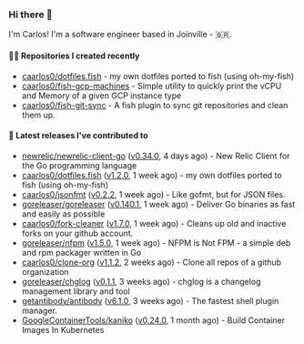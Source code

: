### Hi there 👋

I'm Carlos! I'm a software engineer based in Joinville - 🇧🇷.

#### 👨‍💻 Repositories I created recently

- [caarlos0/dotfiles.fish](https://github.com/caarlos0/dotfiles.fish) - my own dotfiles ported to fish (using oh-my-fish)
- [caarlos0/fish-gcp-machines](https://github.com/caarlos0/fish-gcp-machines) - Simple utility to quickly print the vCPU and Memory of a given GCP instance type
- [caarlos0/fish-git-sync](https://github.com/caarlos0/fish-git-sync) - A fish plugin to sync git repositories and clean them up.

#### 🚀 Latest releases I've contributed to

- [newrelic/newrelic-client-go](https://github.com/newrelic/newrelic-client-go) ([v0.34.0](https://github.com/newrelic/newrelic-client-go/releases/tag/v0.34.0), 4 days ago) - New Relic Client for the Go programming language
- [caarlos0/dotfiles.fish](https://github.com/caarlos0/dotfiles.fish) ([v1.2.0](https://github.com/caarlos0/dotfiles.fish/releases/tag/v1.2.0), 1 week ago) - my own dotfiles ported to fish (using oh-my-fish)
- [caarlos0/jsonfmt](https://github.com/caarlos0/jsonfmt) ([v0.2.2](https://github.com/caarlos0/jsonfmt/releases/tag/v0.2.2), 1 week ago) -  Like gofmt, but for JSON files.
- [goreleaser/goreleaser](https://github.com/goreleaser/goreleaser) ([v0.140.1](https://github.com/goreleaser/goreleaser/releases/tag/v0.140.1), 1 week ago) - Deliver Go binaries as fast and easily as possible
- [caarlos0/fork-cleaner](https://github.com/caarlos0/fork-cleaner) ([v1.7.0](https://github.com/caarlos0/fork-cleaner/releases/tag/v1.7.0), 1 week ago) - Cleans up old and inactive forks on your github account.
- [goreleaser/nfpm](https://github.com/goreleaser/nfpm) ([v1.5.0](https://github.com/goreleaser/nfpm/releases/tag/v1.5.0), 1 week ago) - NFPM is Not FPM - a simple deb and rpm packager written in Go
- [caarlos0/clone-org](https://github.com/caarlos0/clone-org) ([v1.1.2](https://github.com/caarlos0/clone-org/releases/tag/v1.1.2), 2 weeks ago) - Clone all repos of a github organization
- [goreleaser/chglog](https://github.com/goreleaser/chglog) ([v0.1.1](https://github.com/goreleaser/chglog/releases/tag/v0.1.1), 3 weeks ago) - chglog is a changelog management library and tool
- [getantibody/antibody](https://github.com/getantibody/antibody) ([v6.1.0](https://github.com/getantibody/antibody/releases/tag/v6.1.0), 3 weeks ago) - The fastest shell plugin manager.
- [GoogleContainerTools/kaniko](https://github.com/GoogleContainerTools/kaniko) ([v0.24.0](https://github.com/GoogleContainerTools/kaniko/releases/tag/v0.24.0), 1 month ago) - Build Container Images In Kubernetes
